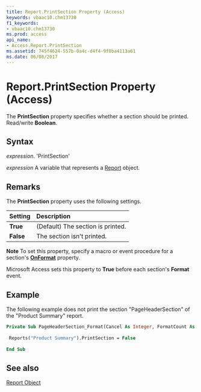 ```yaml
---
title: Report.PrintSection Property (Access)
keywords: vbaac10.chm13730
f1_keywords:
- vbaac10.chm13730
ms.prod: access
api_name:
- Access.Report.PrintSection
ms.assetid: 745f4624-557b-0a4c-d4f4-9f0ba4113a61
ms.date: 06/08/2017
---
```



# Report.PrintSection Property (Access)

The  **PrintSection** property specifies whether a section should be printed. Read/write **Boolean**.


## Syntax

 _expression_. 'PrintSection'

 _expression_ A variable that represents a [Report](./Access.Report.md) object.


## Remarks

The  **PrintSection** property uses the following settings.



|**Setting**|**Description**|
|:-----|:-----|
|**True**|(Default) The section is printed.|
|**False**|The section isn't printed.|

 **Note**  To set this property, specify a macro or event procedure for a section's  **[OnFormat](Access.Section.OnFormat.md)** property.

Microsoft Access sets this property to  **True** before each section's **Format** event.


## Example

The following example does not print the section "PageHeaderSection" of the "Product Summary" report.


```vb
Private Sub PageHeaderSection_Format(Cancel As Integer, FormatCount As Integer) 
 
 Reports("Product Summary").PrintSection = False 
 
End Sub
```


## See also


[Report Object](Access.Report.md)

